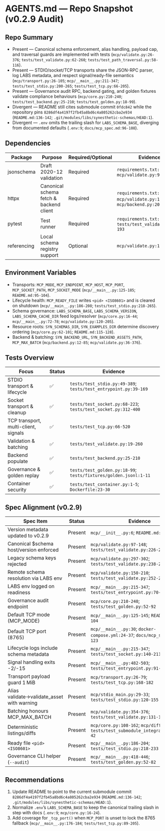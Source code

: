 # AGENTS.md — Repo Snapshot (v0.2.9 Audit)

## Repo Summary
- Present — Canonical schema enforcement, alias handling, payload cap, and traversal guards are implemented with tests (`mcp/validate.py:26-376`; `tests/test_validate.py:62-260`; `tests/test_path_traversal.py:58-116`).
- Present — STDIO/socket/TCP transports share the JSON-RPC parser, log LABS metadata, and respect signal/ready-file semantics (`mcp/transport.py:26-105`; `mcp/__main__.py:211-347`; `tests/test_stdio.py:200-265`; `tests/test_tcp.py:66-205`).
- Present — Governance audit RPC, backend gating, and golden fixtures validate compliance behaviours (`mcp/core.py:210-240`; `tests/test_backend.py:25-210`; `tests/test_golden.py:18-99`).
- Divergent — README still cites submodule commit `0fdc842` while the repository pins `8286df4a4197f2fb45a8bd6c4a805262cba2e934` (`README.md:136-142`; `.git/modules/libs/synesthetic-schemas/HEAD:1`).
- Divergent — `.env` omits the trailing slash for `LABS_SCHEMA_BASE`, diverging from documented defaults (`.env:9`; `docs/mcp_spec.md:96-108`).

## Dependencies
| Package | Purpose | Required/Optional | Evidence |
| - | - | - | - |
| jsonschema | Draft 2020-12 validation | Required | `requirements.txt:1`; `mcp/validate.py:9` |
| httpx | Canonical schema fetch & backend client | Required | `requirements.txt:2`; `mcp/validate.py:161-178`; `mcp/backend.py:20-85` |
| pytest | Test runner | Required | `requirements.txt:3`; `tests/test_validate.py:19-193` |
| referencing | Local schema registry support | Optional | `mcp/validate.py:12-118` |

## Environment Variables
- Transports: `MCP_MODE`, `MCP_ENDPOINT`, `MCP_HOST`, `MCP_PORT`, `MCP_SOCKET_PATH`, `MCP_SOCKET_MODE` (`mcp/__main__.py:125-185`; `README.md:95-104`).
- Lifecycle health: `MCP_READY_FILE` writes `<pid> <ISO8601>` and is cleared on shutdown (`mcp/__main__.py:186-208`; `tests/test_stdio.py:218-265`).
- Schema governance: `LABS_SCHEMA_BASE`, `LABS_SCHEMA_VERSION`, `LABS_SCHEMA_CACHE_DIR` feed logs/resolver (`mcp/core.py:16-44`; `mcp/__main__.py:72-78`; `mcp/validate.py:120-205`).
- Resource roots: `SYN_SCHEMAS_DIR`, `SYN_EXAMPLES_DIR` determine discovery ordering (`mcp/core.py:62-101`; `README.md:115-128`).
- Backend & batching: `SYN_BACKEND_URL`, `SYN_BACKEND_ASSETS_PATH`, `MCP_MAX_BATCH` (`mcp/backend.py:12-85`; `mcp/validate.py:36-376`).

## Tests Overview
| Focus | Status | Evidence |
| - | - | - |
| STDIO transport & lifecycle | ✅ | `tests/test_stdio.py:49-389`; `tests/test_entrypoint.py:39-169` |
| Socket transport & cleanup | ✅ | `tests/test_socket.py:68-223`; `tests/test_socket.py:312-400` |
| TCP transport, multi-client, signals | ✅ | `tests/test_tcp.py:66-520` |
| Validation & batching | ✅ | `tests/test_validate.py:19-260` |
| Backend populate | ✅ | `tests/test_backend.py:25-210` |
| Governance & golden replay | ✅ | `tests/test_golden.py:18-99`; `tests/fixtures/golden.jsonl:1-11` |
| Container security | ✅ | `tests/test_container.py:1-5`; `Dockerfile:23-30` |

## Spec Alignment (v0.2.9)
| Spec Item | Status | Evidence |
| - | - | - |
| Version metadata updated to v0.2.9 | Present | `mcp/__init__.py:6`; `README.md:2` |
| Canonical $schema host/version enforced | Present | `mcp/validate.py:97-148`; `tests/test_validate.py:226-235` |
| Legacy schema keys rejected | Present | `mcp/validate.py:297-302`; `tests/test_validate.py:238-249` |
| Remote schema resolution via LABS env | Present | `mcp/validate.py:150-210`; `tests/test_validate.py:252-260` |
| LABS env logged on readiness | Present | `mcp/__main__.py:215-347`; `tests/test_entrypoint.py:70-116` |
| Governance audit endpoint | Present | `mcp/core.py:210-240`; `tests/test_golden.py:52-92` |
| Default TCP mode (MCP_MODE) | Present | `mcp/__main__.py:125-145`; `README.md:82-104` |
| Default TCP port (8765) | Present | `mcp/__main__.py:30`; `docker-compose.yml:24-37`; `docs/mcp_spec.md:98-123` |
| Lifecycle logs include schema metadata | Present | `mcp/__main__.py:215-347`; `tests/test_socket.py:140-211` |
| Signal handling exits -2/-15 | Present | `mcp/__main__.py:482-503`; `tests/test_entrypoint.py:91-169` |
| Transport payload guard 1 MiB | Present | `mcp/transport.py:26-79`; `tests/test_tcp.py:168-182` |
| Alias validate→validate_asset with warning | Present | `mcp/stdio_main.py:29-33`; `tests/test_stdio.py:120-155` |
| Batching honours MCP_MAX_BATCH | Present | `mcp/validate.py:354-376`; `tests/test_validate.py:131-156` |
| Deterministic listings/diffs | Present | `mcp/core.py:108-162`; `mcp/diff.py:16-51`; `tests/test_submodule_integration.py:28-42` |
| Ready file `<pid> <ISO8601>` | Present | `mcp/__main__.py:186-204`; `tests/test_stdio.py:218-233` |
| Governance CLI helper (`--audit`) | Present | `mcp/__main__.py:418-446`; `tests/test_golden.py:52-82` |

## Recommendations
1. Update README to point to the current submodule commit `8286df4a4197f2fb45a8bd6c4a805262cba2e934` (`README.md:136-142`; `.git/modules/libs/synesthetic-schemas/HEAD:1`).
2. Normalize `.env`’s `LABS_SCHEMA_BASE` to keep the canonical trailing slash in step with docs (`.env:9`; `mcp/core.py:16-24`).
3. Add coverage for `_tcp_port()` when `MCP_PORT` is unset to lock the 8765 fallback (`mcp/__main__.py:176-184`; `tests/test_tcp.py:89-205`).
